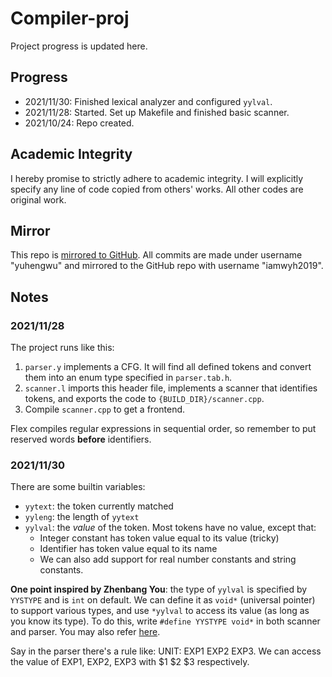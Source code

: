 # Compiler-proj
Project progress is updated here.

## Progress
- 2021/11/30: Finished lexical analyzer and configured `yylval`.
- 2021/11/28: Started. Set up Makefile and finished basic scanner.
- 2021/10/24: Repo created.

## Academic Integrity
I hereby promise to strictly adhere to academic integrity. I will explicitly specify any line of code copied from others' works. All other codes are original work.

## Mirror
This repo is [mirrored to GitHub](https://github.com/iamwyh2019/compiler-proj). All commits are made under username "yuhengwu" and mirrored to the GitHub repo with username "iamwyh2019".

## Notes
### 2021/11/28
The project runs like this:
1. `parser.y` implements a CFG. It will find all defined tokens and convert them into an enum type specified in `parser.tab.h`.
2. `scanner.l` imports this header file, implements a scanner that identifies tokens, and exports the code to `{BUILD_DIR}/scanner.cpp`.
3. Compile `scanner.cpp` to get a frontend.

Flex compiles regular expressions in sequential order, so remember to put reserved words **before** identifiers.

### 2021/11/30
There are some builtin variables:
- `yytext`: the token currently matched
- `yyleng`: the length of `yytext`
- `yylval`: the *value* of the token. Most tokens have no value, except that:
    - Integer constant has token value equal to its value (tricky)
    - Identifier has token value equal to its name
    - We can also add support for real number constants and string constants.

**One point inspired by Zhenbang You**: the type of `yylval` is specified by `YYSTYPE` and is `int` on default. We can define it as `void*` (universal pointer) to support various types, and use `*yylval` to access its value (as long as you know its type). To do this, write `#define YYSTYPE void*` in both scanner and parser. You may also refer [here](https://www.coder4.com/archives/3975).

Say in the parser there's a rule like: UNIT:  EXP1 EXP2 EXP3. We can access the value of EXP1, EXP2, EXP3 with $1 $2 $3 respectively.